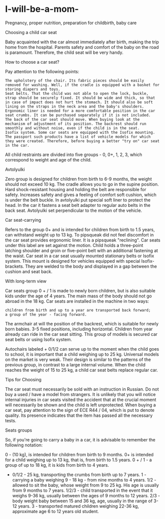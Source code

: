 # I-will-be-a-mom-

Pregnancy, proper nutrition, preparation for childbirth, baby care

Choosing a child car seat 

Baby acquainted with the car almost immediately after birth, making the trip home from the hospital. Parents safety and comfort of the baby on the road is paramount. Therefore, the child seat will be very handy.

How to choose a car seat?

Pay attention to the following points:

    The upholstery of the chair. Its fabric pieces should be easily removed for washing. Well, if the cradle is equipped with a basket for storing diapers and toys.
    Seat belts. That the child was not able to open the lock, buckle, strap should be securely fixed. It should be wide and thick, so that in case of impact does not hurt the stomach. It should also be soft lining on the straps in the neck area and the baby's shoulders.
    Ergonomic liner is needed for a more comfortable position in the car seat crumbs. It can be purchased separately if it is not included. 
    The back of the car seat should move. When buying look at the mechanism of adjustment of its position. The backrest should run smoothly and without noise, even if the child is in the seat.
    Isofix system. Some car seats are equipped with the Isofix mounting. The passport such products have a list of vehicle models for which they were created. Therefore, before buying a better "try on" car seat in the car.

All child restraints are divided into five groups - 0, 0+, 1, 2, 3, which correspond to weight and age of the child.

Avtolyulki

Zero group is designed for children from birth to 6-9 months, the weight should not
exceed 10 kg. The cradle allows you to go in the supine position. Hard shock-resistant housing and holding the belt are responsible for safety. Increases safety and gives a feeling of comfort soft cushion, which is under the belt buckle.
In avtolyulki put special soft liner to protect the head. In the car it fastens a seat belt adapter to regular auto belts in the back seat. Avtolyulki set perpendicular to the motion of the vehicle.

Car seat-carrying

Refers to the group 0+ and is intended for children from birth to 1.5 years, can withstand weight up to 13 kg. To pipsqueak did not feel discomfort in the car seat provides ergonomic liner. It is a pipsqueak "reclining".
Car seats under this label are set against the motion. Child holds a three-point latching shoulder and groin or five-point belt with an additional fastening at the waist.
Car seat in a car seat usually mounted stationary belts or Isofix system. This mount is designed for vehicles equipped with special Isofix-brackets. They are welded to the body and displayed in a gap between the cushion and seat back.

With long-term view

Car seats group 0 + / 1 is made to newly born children, but is also suitable kids under the age of 4 years. The main mass of the body should not go abroad in the 18 kg. Car seats are installed in the machine in two ways:

    children from birth and up to a year are transported back forward;
    a group of the year - facing forward.

The armchair at will the position of the backrest, which is suitable for newly born
babies. 3-5 fixed positions, including horizontal.
Children from year already can ride in the car seat sitting. This group of models is secured car seat belts or using Isofix system. 

Autochairs labeled + 0/1/2 can serve up to the moment when the child goes to school, it is important that a child weighing up to 25 kg. Universal models on the market is very weak. Their design is similar to the patterns of the previous group, in contrast to a large internal volume.
When the child reaches the weight of 15 to 25 kg, a child car seat belts replace regular car.

Tips for Choosing

The car seat must necessarily be sold with an instruction in Russian.
Do not buy a used / have a model from strangers. It is unlikely that you will notice internal injuries in car seats visited the accident that at the crucial moment will necessarily be shown and the child is left unprotected.
When buying a car seat, pay attention to the sign of ECE R44 / 04, which is put to denote quality. Its presence indicates that the item has passed all the necessary tests.

Seats groups

So, if you're going to carry a baby in a car, it is advisable to remember the following notation:

0 - (10 kg), is intended for children from birth to 9 months.
0+ is intended for a child weighing up to 13 kg, that is, from birth to 1.5 years.
0 + / 1 - a group of up to 18 kg, it is kids from birth to 4 years.
+ 0/1/2 - 25 kg, transporting the crumbs from birth up to 7 years.
1 - carrying a baby weighing 9 - 18 kg - from nine months to 4 years.
1/2 - allowed to sit the baby, whose weight from 9 to 25 kg. His age is usually from 9 months to 7 years.
1/2/3 - child transported in the event that it weighs 9-36 kg, usually between the ages of 9 months to 12 years.
2/3 - body weight baby between 15 and 36 kg, age, usually in the range of 3-12 years.
3 - transported matured children weighing 22-36 kg, approximate age 6 to 12 years old student.




